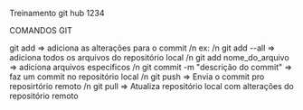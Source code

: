 Treinamento git hub
1234 

COMANDOS GIT

git add => adiciona as alterações para o commit /n
ex: /n
git add --all => adiciona todos os arquivos do repositório local /n
git add nome_do_arquivo => adiciona arquivos especificos /n
git commit -m "descrição do commit" => faz um commit no repositório local /n
git push => Envia o commit pro reposirtório remoto /n
git pull => Atualiza repositório local com alterações do repositório remoto